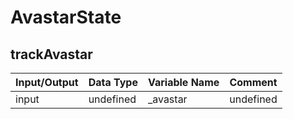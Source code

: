 # AvastarState
## trackAvastar


|Input/Output|Data Type|Variable Name|Comment|
|----------|----------|----------|----------|
|input|undefined|_avastar|undefined|

